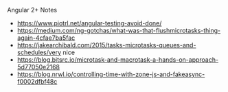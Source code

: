  Angular 2+ Notes
 
- https://www.piotrl.net/angular-testing-avoid-done/
- https://medium.com/ng-gotchas/what-was-that-flushmicrotasks-thing-again-4cfae7ba5fac
- https://jakearchibald.com/2015/tasks-microtasks-queues-and-schedules/very nice
- https://blog.bitsrc.io/microtask-and-macrotask-a-hands-on-approach-5d77050e2168
- https://blog.nrwl.io/controlling-time-with-zone-js-and-fakeasync-f0002dfbf48c

